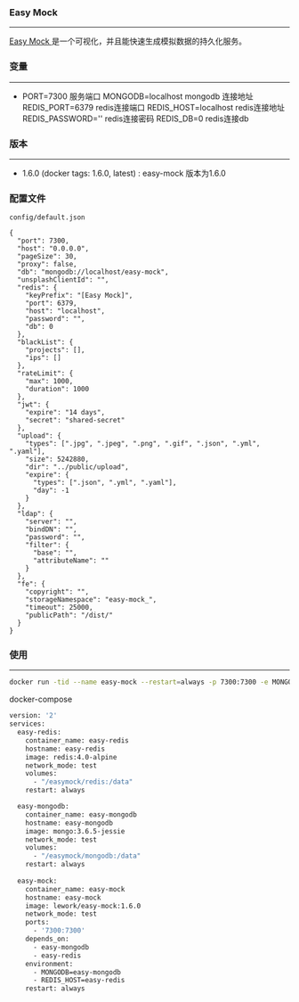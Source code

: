 ### Easy Mock 
---
[Easy Mock ](https://github.com/easy-mock/easy-mock)是一个可视化，并且能快速生成模拟数据的持久化服务。


### 变量
---
- PORT=7300            服务端口
  MONGODB=localhost    mongodb 连接地址
  REDIS_PORT=6379      redis连接端口
  REDIS_HOST=localhost redis连接地址
  REDIS_PASSWORD=''    redis连接密码
  REDIS_DB=0           redis连接db

### 版本
---
- 1.6.0 (docker tags: 1.6.0, latest) : easy-mock 版本为1.6.0

### 配置文件
`config/default.json`
```
{
  "port": 7300,
  "host": "0.0.0.0",
  "pageSize": 30,
  "proxy": false,
  "db": "mongodb://localhost/easy-mock",
  "unsplashClientId": "",
  "redis": {
    "keyPrefix": "[Easy Mock]",
    "port": 6379,
    "host": "localhost",
    "password": "",
    "db": 0
  },
  "blackList": {
    "projects": [],
    "ips": []
  },
  "rateLimit": {
    "max": 1000,
    "duration": 1000
  },
  "jwt": {
    "expire": "14 days",
    "secret": "shared-secret"
  },
  "upload": {
    "types": [".jpg", ".jpeg", ".png", ".gif", ".json", ".yml", ".yaml"],
    "size": 5242880,
    "dir": "../public/upload",
    "expire": {
      "types": [".json", ".yml", ".yaml"],
      "day": -1
    }
  },
  "ldap": {
    "server": "",
    "bindDN": "",
    "password": "",
    "filter": {
      "base": "",
      "attributeName": ""
    }
  },
  "fe": {
    "copyright": "",
    "storageNamespace": "easy-mock_",
    "timeout": 25000,
    "publicPath": "/dist/"
  }
}
```

### 使用
---
```bash
docker run -tid --name easy-mock --restart=always -p 7300:7300 -e MONGODB=192.168.77.133 -e REDIS_HOST=192.168.77.133 lework/easy-mock:1.6.0
```

docker-compose
```bash
version: '2'
services:
  easy-redis:
    container_name: easy-redis
    hostname: easy-redis
    image: redis:4.0-alpine
    network_mode: test
    volumes:
      - "/easymock/redis:/data"
    restart: always

  easy-mongodb:
    container_name: easy-mongodb
    hostname: easy-mongodb
    image: mongo:3.6.5-jessie
    network_mode: test
    volumes:
      - "/easymock/mongodb:/data"
    restart: always
    
  easy-mock:
    container_name: easy-mock
    hostname: easy-mock
    image: lework/easy-mock:1.6.0
    network_mode: test
    ports:
      - '7300:7300'
    depends_on:
      - easy-mongodb
      - easy-redis
    environment:
      - MONGODB=easy-mongodb
      - REDIS_HOST=easy-redis
    restart: always
```